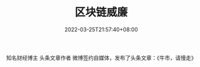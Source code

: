 ﻿---
weight: 
title: "区块链威廉"
description: "知名财经博主 头条文章作者微博签约自媒体，发布了头条文章：《牛市，请慢走》"
date: 2022-03-25T21:57:40+08:00
lastmod: 2022-03-25T16:45:40+08:00
draft: false
authors: ["Metabd"]
featuredImage: "qukuailianweilian.png"
link: ""
tags: ["微博","区块链威廉"]
categories: ["navigation"]
navigation: ["微博"]
lightgallery: true
toc: true
pinned: false
recommend: false
recommend1: false
---
知名财经博主 头条文章作者
微博签约自媒体，发布了头条文章：《牛市，请慢走》
